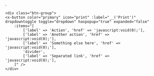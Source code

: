 .

    <div class="btn-group">
    <x-button color="primary" icon="print" :label="__('Print')" dropdowntoggle toggle="dropdown" haspopup="true" expanded="false"
        :items="[
            ['label' => 'Action', 'href' => 'javascript:void(0);'],
            ['label' => 'Another action', 'href' => 'javascript:void(0);'],
            ['label' => 'Something else here', 'href' => 'javascript:void(0);'],
            'divider',
            ['label' => 'Separated link', 'href' => 'javascript:void(0);'],
        ]" />
    </div>
